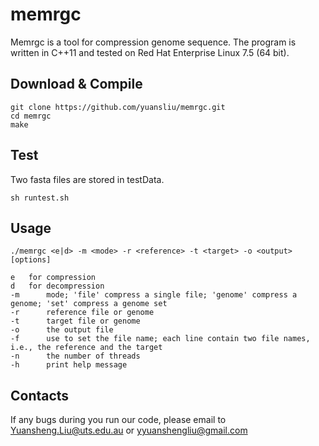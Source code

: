 # memrgc

Memrgc is a tool for compression genome sequence. The program is written in C++11 and tested on Red Hat Enterprise Linux 7.5 (64 bit). 

## Download & Compile

	git clone https://github.com/yuansliu/memrgc.git
	cd memrgc
	make
## Test

Two fasta files are stored in testData.

	sh runtest.sh

## Usage

	./memrgc <e|d> -m <mode> -r <reference> -t <target> -o <output> [options]

	e	for compression
	d	for decompression
	-m  	mode; 'file' compress a single file; 'genome' compress a genome; 'set' compress a genome set
	-r  	reference file or genome
	-t  	target file or genome
	-o  	the output file
	-f  	use to set the file name; each line contain two file names, i.e., the reference and the target
	-n  	the number of threads
	-h  	print help message

## Contacts
If any bugs during you run our code, please email to <Yuansheng.Liu@uts.edu.au> or <yyuanshengliu@gmail.com>
